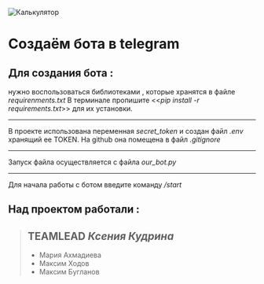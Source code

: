 ![Калькулятор](calc.jpg)

Создаём бота в telegram
=======================


## Для создания бота :
нужно воспользоваться библиотеками ,
которые хранятся в файле _requirenments.txt_
В терминале пропишите <<_pip install -r requirements.txt_>> для их установки.
____

В проекте использована переменная _secret_token_ и создан файл _.env_ хранящий ее TOKEN. На github она помещена в файл _.gitignore_
_____

Запуск файла осуществляется с файла _our_bot.py_
___

Для начала работы с ботом введите команду _/start_



##  Над проектом работали :

> ## TEAMLEAD **_Ксения Кудрина_**
>* Мария Ахмадиева
>* Максим Ходов
>* Максим Бугланов